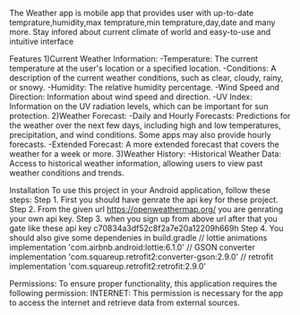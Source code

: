 The Weather app is mobile app that provides user with up-to-date temprature,humidity,max temprature,min temprature,day,date and many more.
Stay infored about current climate of world and easy-to-use and intuitive interface

Features
1)Current Weather Information:
-Temperature: The current temperature at the user's location or a specified location.
-Conditions: A description of the current weather conditions, such as clear, cloudy, rainy, or snowy.
-Humidity: The relative humidity percentage.
-Wind Speed and Direction: Information about wind speed and direction.
-UV Index: Information on the UV radiation levels, which can be important for sun protection.
2)Weather Forecast:
-Daily and Hourly Forecasts: Predictions for the weather over the next few days, including high and low temperatures, precipitation, and wind conditions. Some apps may also provide hourly forecasts.
-Extended Forecast: A more extended forecast that covers the weather for a week or more.
3)Weather History:
-Historical Weather Data: Access to historical weather information, allowing users to view past weather conditions and trends.

Installation
 To use this project in your Android application, follow these steps:
 Step 1. First you should have genrate the api key for these project. 
 Step 2. From the given url https://openweathermap.org/ you are genrating your own api key.
 Step 3. when you sign up from above url after that you gate like these api key c70834a3df52c8f2a7e20a12209h669h
 Step 4. You should also give some dependenies in build.gradle
         //  lottie animations
         implementation 'com.airbnb.android:lottie:6.1.0'
        // GSON converter
        implementation 'com.squareup.retrofit2:converter-gson:2.9.0'
        // retrofit
        implementation 'com.squareup.retrofit2:retrofit:2.9.0'

Permissions: To ensure proper functionality, this application requires the following permission: INTERNET: This permission is necessary for the app to access the internet and retrieve data from external sources.
